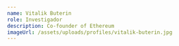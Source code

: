 ```yaml
---
name: Vitalik Buterin
role: Investigador
description: Co-founder of Ethereum
imageUrl: /assets/uploads/profiles/vitalik-buterin.jpg
---
```

